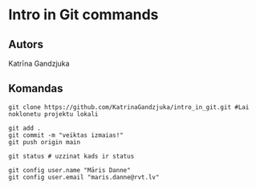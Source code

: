 # Intro in Git commands
## Autors
Katrīna Gandzjuka


## Komandas
 ```
git clone https://github.com/KatrinaGandzjuka/intro_in_git.git #Lai noklonetu projektu lokali

git add .
git commit -m "veiktas izmaias!"
git push origin main

git status # uzzinat kads ir status

git config user.name "Māris Danne"
git config user.email "maris.danne@rvt.lv"
 ```